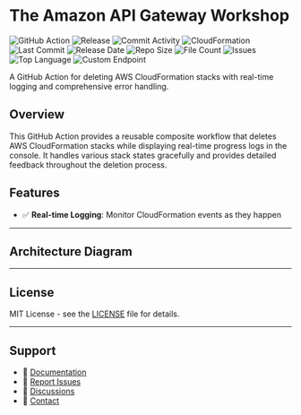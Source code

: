 # The Amazon API Gateway Workshop

![GitHub Action](https://img.shields.io/badge/GitHub-Action-blue?logo=github)&nbsp;![Release](https://github.com/subhamay-bhattacharyya/4310-api-gateway-cft/actions/workflows/release.yaml/badge.svg)&nbsp;![Commit Activity](https://img.shields.io/github/commit-activity/t/subhamay-bhattacharyya/4310-api-gateway-cft)&nbsp;![CloudFormation](https://img.shields.io/badge/AWS-CloudFormation-orange?logo=amazonaws)&nbsp;![Last Commit](https://img.shields.io/github/last-commit/subhamay-bhattacharyya/4310-api-gateway-cft)&nbsp;![Release Date](https://img.shields.io/github/release-date/subhamay-bhattacharyya/4310-api-gateway-cft)&nbsp;![Repo Size](https://img.shields.io/github/repo-size/subhamay-bhattacharyya/4310-api-gateway-cft)&nbsp;![File Count](https://img.shields.io/github/directory-file-count/subhamay-bhattacharyya/4310-api-gateway-cft)&nbsp;![Issues](https://img.shields.io/github/issues/subhamay-bhattacharyya/4310-api-gateway-cft)&nbsp;![Top Language](https://img.shields.io/github/languages/top/subhamay-bhattacharyya/4310-api-gateway-cft)&nbsp;![Custom Endpoint](https://img.shields.io/endpoint?url=https://gist.githubusercontent.com/bsubhamay/79f0c85a63e1e08d68684952bf914f2b/raw/4310-api-gateway-cft.json?)


A GitHub Action for deleting AWS CloudFormation stacks with real-time logging and comprehensive error handling.

## Overview

This GitHub Action provides a reusable composite workflow that deletes AWS CloudFormation stacks while displaying real-time progress logs in the console. It handles various stack states gracefully and provides detailed feedback throughout the deletion process.

## Features

- ✅ **Real-time Logging**: Monitor CloudFormation events as they happen

---

## Architecture Diagram


---

## License

MIT License - see the [LICENSE](LICENSE) file for details.

---

## Support

- 📖 [Documentation](https://github.com/subhamay-bhattacharyya/4310-api-gateway-cft/wiki)
- 🐛 [Report Issues](https://github.com/subhamay-bhattacharyya/4310-api-gateway-cft/issues)
- 💬 [Discussions](https://github.com/subhamay-bhattacharyya/4310-api-gateway-cft/discussions)
- 📧 [Contact](mailto:support@subhamay.aws@gmail.com)